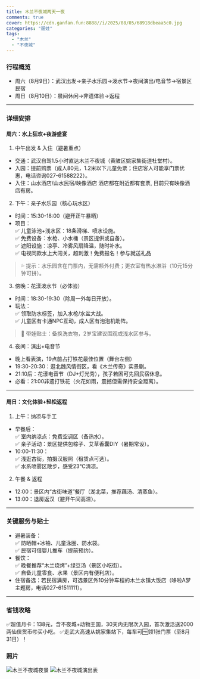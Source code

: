 ```yaml
---
title: 木兰不夜城两天一夜
comments: true
cover: https://cdn.ganfan.fun:8888//i/2025/08/05/68918dbeaa5c0.jpg
categories: "遛娃"
tags: 
  - "木兰"
  - "不夜城"
---
```



### 行程概览
- 周六（8月9日）：武汉出发→亲子水乐园→泼水节→夜间演出/电音节→宿景区民宿  
- 周日（8月10日）：晨间休闲→非遗体验→返程  
---

### 详细安排
#### 周六：水上狂欢+夜游盛宴
1. 中午出发 & 入住（避暑重点）  
 - 交通：武汉自驾1.5小时直达木兰不夜城（黄陂区姚家集街道杜堂村）。  
 - 入园：提前购票（成人80元，1.2米以下儿童免票；住店客人可能享门票优惠，电话咨询027-61588222）。  
 - 入住：山水酒店/山水民宿/映像酒店 酒店都在附近都有套票, 目前只有映像酒店有房。

2. 下午：亲子水乐园（核心玩水区）  
 - 时间：15:30-18:00（避开正午暴晒）  
 - 项目：  
     ✅ 儿童泳池+浅水区：18条滑梯、喷水设施。  
     ✅ 免费设备：水枪、小水桶（景区提供或自备）。  
     ✅ 遮阳设施：凉亭、冷雾风扇降温，随时补水。  
     ✅ 电视同款水上大闯关，超刺激！免费报名！参与就送礼品
 > 💦 提示：水乐园含在门票内，无需额外付费；更衣室有热水淋浴（10元15分钟可拼）。

3. 傍晚：花漾泼水节（必体验）  
 - 时间：18:30-19:30（除周一外每日开放）。  
 - 玩法：  
     ✅ 领取防水标签，加入水枪/水盆大战。  
     ✅ 儿童区有卡通NPC互动，成人区有泡泡机助阵。  
 > 👶 带娃贴士：备换洗衣物，2岁宝建议围观或浅水区参与。

4. 夜间：演出+电音节  
 - 晚上看表演，19点前占打铁花最佳位置（舞台左侧）
 - 19:30-20:30：逛北魏风情街区，看《木兰传奇》实景剧。  
 - 21:10后：花漾电音节（DJ+灯光秀），孩子若困可先回民宿休息。  
 - 必看：21:00非遗打铁花（火花如雨，震撼但需保持安全距离）。

---

#### 周日：文化体验+轻松返程
1. 上午：纳凉与手工  
 - 早餐后：  
     ✅ 室内纳凉点：免费空调区（备热水）。  
     ✅ 亲子活动：景区提供包粽子、艾草香囊DIY（暑期常设）。  
 - 10:00-11:30：  
     ✅ 浅逛古街，拍摄汉服照（租赁点可选）。  
     ✅ 水系喷雾区散步，感受23℃清凉。

2. 午餐 & 返程  
 - 12:00：景区内“古街味道”餐厅（湖北菜，推荐藕汤、清蒸鱼）。  
 - 13:00：退房返汉（避开午间高温）。

---

### 关键服务与贴士
- 避暑装备：  
    ✅ 防晒帽+冰袖、儿童泳圈、防水袋。  
    ✅ 民宿可借婴儿推车（提前预约）。  
- 餐饮：  
    ✅ 晚餐推荐“木兰烧烤”+绿豆汤（景区小吃街）。  
    ✅ 自备儿童零食、水果（景区内有便利店）。  
- 住宿备选：若民宿满房，可选景区外10分钟车程的木兰水镇大饭店（哆啦A梦主题房，电话027-61511111）。  
---

### 省钱攻略

✅超值月卡：138元，含不夜城+动物王国，30天内无限次入园，首次激活送2000两仙侠货币🉑买小吃。
✅走武大高速从姚家集站下，每车可🆓领1张门票（至8月31日）！



### 照片
![木兰不夜城夜景](https://cdn.ganfan.fun:8888//i/2025/08/05/68918dbeaa5c0.jpg "木兰不夜城夜景")
![木兰不夜城演出表](https://cdn.ganfan.fun:8888//i/2025/08/05/68916a29a8292.png "木兰不夜城演出表")